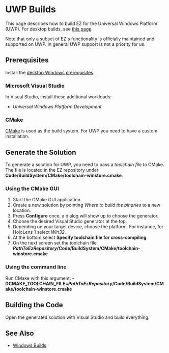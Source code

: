 # UWP Builds

This page describes how to build EZ for the Universal Windows Platform (UWP). For desktop builds, see [this page](build-windows.md).

Note that only a subset of EZ's functionality is officially maintained and supported on UWP. In general UWP support is not a priority for us.

## Prerequisites

Install the [desktop Windows prerequisites](build-windows.md#prerequisites).

### Microsoft Visual Studio

In Visual Studio, install these additional workloads:

* *Universal Windows Platform Development*

### CMake

[CMake](https://cmake.org/) is used as the build system. For UWP you need to have a custom installation.

## Generate the Solution

To generate a solution for UWP, you need to pass a *toolchain file* to CMake. The file is located in the EZ repository under **Code/BuildSystem/CMake/toolchain-winstore.cmake**.

### Using the CMake GUI

1. Start the CMake GUI application.
1. Create a new solution by pointing *Where to build the binaries* to a new location.
1. Press **Configure** once, a dialog will show up to choose the generator.
1. Choose the desired Visual Studio generator at the top.
1. Depending on your target device, choose the platform. For instance, for HoloLens 1 select *Win32*.
1. At the bottom select **Specify toolchain file for cross-compiling**.
1. On the next screen set the toolchain file ***PathToEzRepository*/Code/BuildSystem/CMake/toolchain-winstore.cmake**

### Using the command line

Run CMake with this argument: **-DCMAKE_TOOLCHAIN_FILE=*PathToEzRepository*/Code/BuildSystem/CMake/toolchain-winstore.cmake**

## Building the Code

Open the generated solution with Visual Studio and build everything.

## See Also

* [Windows Builds](build-windows.md)
